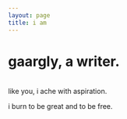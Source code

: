 ```yaml
---
layout: page
title: i am
---
```


# gaargly, a writer.
<br>
like you,
i ache with aspiration.

i burn to be great
and to be free.
